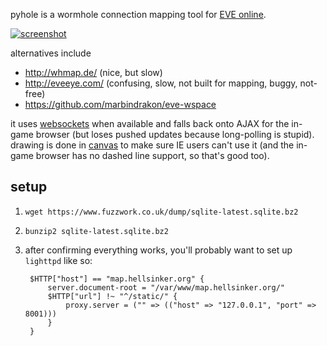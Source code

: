 pyhole is a wormhole connection mapping tool for [EVE online](http://www.youtube.com/watch?v=XrYe_4vHzgE&t=11m55s).

[![screenshot](http://i.imgur.com/BDXfn5w.png)](http://i.imgur.com/BDXfn5w.png)

alternatives include

- http://whmap.de/ (nice, but slow)
- http://eveeye.com/ (confusing, slow, not built for mapping, buggy, not-free)
- https://github.com/marbindrakon/eve-wspace

it uses [websockets](http://caniuse.com/#search=websockets) when available and falls back onto AJAX for the in-game browser (but loses pushed updates because long-polling is stupid). drawing is done in [canvas](http://caniuse.com/#search=canvas) to make sure IE users can't use it (and the in-game browser has no dashed line support, so that's good too).

setup
--

1. `wget https://www.fuzzwork.co.uk/dump/sqlite-latest.sqlite.bz2`
1. `bunzip2 sqlite-latest.sqlite.bz2`
1. after confirming everything works, you'll probably want to set up `lighttpd` like so:

        $HTTP["host"] == "map.hellsinker.org" {
        	server.document-root = "/var/www/map.hellsinker.org/"
        	$HTTP["url"] !~ "^/static/" {
        		proxy.server = ("" => (("host" => "127.0.0.1", "port" => 8001)))
        	}
        }
